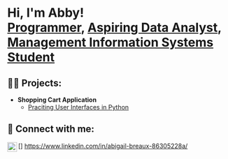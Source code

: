 <h1>Hi, I'm Abby! <br/><a href="https://github.com/abigailbreaux">Programmer</a>, <a href="https://www.linkedin.com/in/abigail-breaux-86305228a/">Aspiring Data Analyst</a>, <a href="https://unomaha.joinhandshake.com/profiles/28488009">Management Information Systems Student</a></h1>

<h2>👨‍💻 Projects:</h2>

- <b>Shopping Cart Application</b>
  - [Praciting User Interfaces in Python](https://github.com/abigailbreaux/GroceryStore)

<h2> 🤳 Connect with me:</h2>

[<img align="left" alt="AbigailBreaux | LinkedIn" width="22px" src="https://cdn.jsdelivr.net/npm/simple-icons@v3/icons/linkedin.svg" />]
https://www.linkedin.com/in/abigail-breaux-86305228a/


